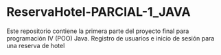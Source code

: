# ReservaHotel-PARCIAL-1_JAVA
Este repositorio contiene la primera parte del proyecto final para programación IV (POO) Java. Registro de usuarios e inicio de sesión para una reserva de hotel

